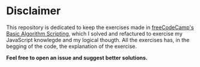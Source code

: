 # Disclaimer

This repository is dedicated to keep the exercises made in [freeCodeCamp's Basic Algorithm Scripting](https://www.freecodecamp.org/learn/javascript-algorithms-and-data-structures/#basic-algorithm-scripting), which I solved and refactured to exercise my JavaScript knowlegde and my logical thougth. 
All the exercises has, in the begging of the code, the explanation of the exercise. 

**Feel free to open an issue and suggest better solutions.** 
